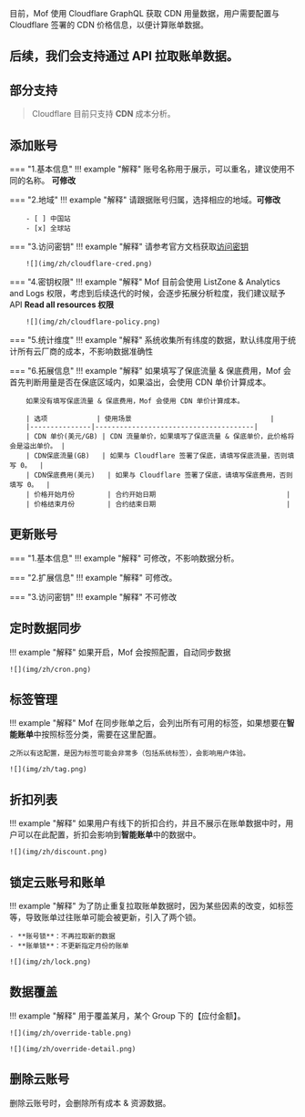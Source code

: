 目前，Mof 使用 Cloudflare GraphQL 获取 CDN 用量数据，用户需要配置与 Cloudflare 签署的 CDN 价格信息，以便计算账单数据。

后续，我们会支持通过 API 拉取账单数据。
---

## 部分支持
> Cloudflare 目前只支持 **CDN** 成本分析。

## 添加账号
=== "1.基本信息"
    !!! example "解释"
        账号名称用于展示，可以重名，建议使用不同的名称。 **可修改**

=== "2.地域"
    !!! example "解释"
        请跟据账号归属，选择相应的地域。**可修改**

        - [ ] 中国站
        - [x] 全球站

=== "3.访问密钥"
    !!! example "解释"
        请参考官方文档获取[访问密钥](https://developers.cloudflare.com/fundamentals/api/get-started/create-token/)

        ![](img/zh/cloudflare-cred.png)

=== "4.密钥权限"
    !!! example "解释"
        Mof 目前会使用 ListZone & Analytics and Logs 权限，考虑到后续迭代的时候，会逐步拓展分析粒度，我们建议赋予 API **Read all resources 权限**
        
        ![](img/zh/cloudflare-policy.png)

=== "5.统计维度"
    !!! example "解释"
        系统收集所有纬度的数据，默认纬度用于统计所有云厂商的成本，不影响数据准确性

=== "6.拓展信息"
    !!! example "解释"
        如果填写了保底流量 & 保底费用，Mof 会首先判断用量是否在保底区域内，如果溢出，会使用 CDN 单价计算成本。

        如果没有填写保底流量 & 保底费用，Mof 会使用 CDN 单价计算成本。

        | 选项            | 使用场景                                  |
        |---------------|---------------------------------------|
        | CDN 单价(美元/GB) | CDN 流量单价，如果填写了保底流量 & 保底单价，此价格将会是溢出单价。 |
        | CDN保底流量(GB)   | 如果与 Cloudflare 签署了保底，请填写保底流量，否则填写 0。  |
        | CDN保底费用(美元)   | 如果与 Cloudflare 签署了保底，请填写保底费用，否则填写 0。  |
        | 价格开始月份        | 合约开始日期                                |
        | 价格结束月份        | 合约结束日期                                |

## 更新账号
=== "1.基本信息"
    !!! example "解释"
        可修改，不影响数据分析。

=== "2.扩展信息"
    !!! example "解释"
        可修改。

=== "3.访问密钥"
    !!! example "解释"
        不可修改

## 定时数据同步
!!! example "解释"
    如果开启，Mof 会按照配置，自动同步数据

    ![](img/zh/cron.png)

## 标签管理
!!! example "解释"
    Mof 在同步账单之后，会列出所有可用的标签，如果想要在**智能账单**中按照标签分类，需要在这里配置。

    之所以有这配置，是因为标签可能会非常多（包括系统标签），会影响用户体验。

    ![](img/zh/tag.png)

## 折扣列表
!!! example "解释"
    如果用户有线下的折扣合约，并且不展示在账单数据中时，用户可以在此配置，折扣会影响到**智能账单**中的数据中。

    ![](img/zh/discount.png)

## 锁定云账号和账单
!!! example "解释"
    为了防止重复拉取账单数据时，因为某些因素的改变，如标签等，导致账单过往账单可能会被更新，引入了两个锁。

    - **账号锁**：不再拉取新的数据
    - **账单锁**：不更新指定月份的账单

    ![](img/zh/lock.png)

## 数据覆盖
!!! example "解释"
    用于覆盖某月，某个 Group 下的【应付金额】。

    ![](img/zh/override-table.png)

    ![](img/zh/override-detail.png)

## 删除云账号
删除云账号时，会删除所有成本 & 资源数据。
